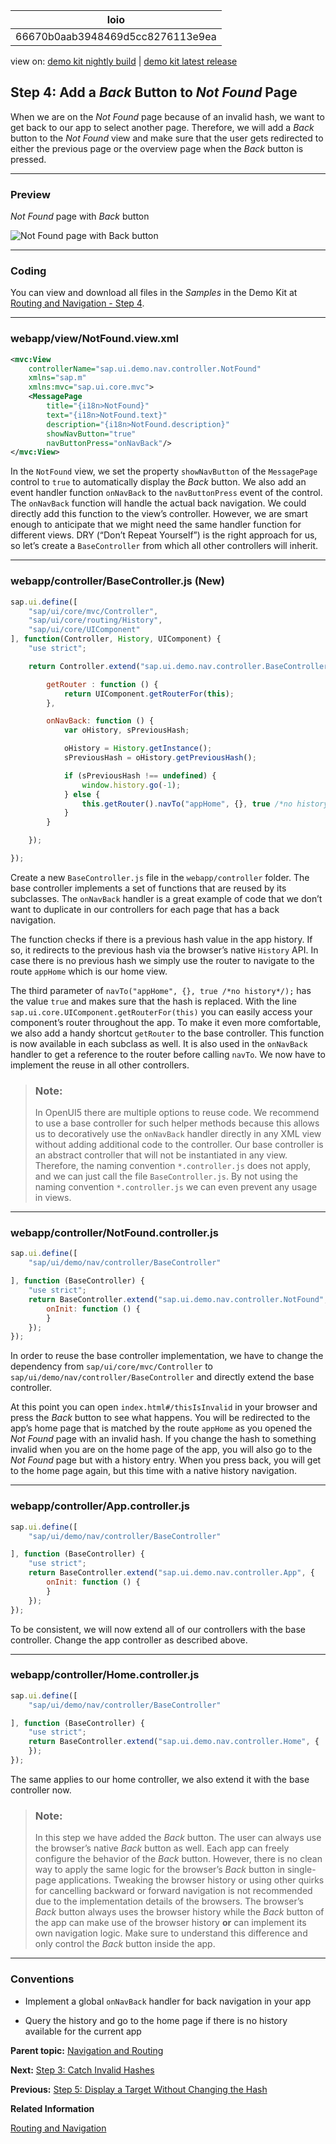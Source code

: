 <!-- loio66670b0aab3948469d5cc8276113e9ea -->

| loio |
| -----|
| 66670b0aab3948469d5cc8276113e9ea |

<div id="loio">

view on: [demo kit nightly build](https://openui5nightly.hana.ondemand.com/#/topic/66670b0aab3948469d5cc8276113e9ea) | [demo kit latest release](https://openui5.hana.ondemand.com/#/topic/66670b0aab3948469d5cc8276113e9ea)</div>

## Step 4: Add a *Back* Button to *Not Found* Page

When we are on the *Not Found* page because of an invalid hash, we want to get back to our app to select another page. Therefore, we will add a *Back* button to the *Not Found* view and make sure that the user gets redirected to either the previous page or the overview page when the *Back* button is pressed.

***

### Preview

   
  
<a name="loio66670b0aab3948469d5cc8276113e9ea__fig_r1j_pst_mr"/>*Not Found* page with *Back* button

 ![](images/loio1cbb1ebea9e242ffae22d7172b91e241_LowRes.png "Not Found page with Back
					button") 

***

### Coding

You can view and download all files in the *Samples* in the Demo Kit at [Routing and Navigation - Step 4](https://openui5.hana.ondemand.com/explored.html#/sample/sap.ui.core.tutorial.navigation.04/preview).

***

### webapp/view/NotFound.view.xml

```xml
<mvc:View
	controllerName="sap.ui.demo.nav.controller.NotFound"
	xmlns="sap.m"
	xmlns:mvc="sap.ui.core.mvc">
	<MessagePage
		title="{i18n>NotFound}"
		text="{i18n>NotFound.text}"
		description="{i18n>NotFound.description}"
		showNavButton="true"
		navButtonPress="onNavBack"/>
</mvc:View>
```

In the `NotFound` view, we set the property `showNavButton` of the `MessagePage` control to `true` to automatically display the *Back* button. We also add an event handler function `onNavBack` to the `navButtonPress` event of the control. The `onNavBack` function will handle the actual back navigation. We could directly add this function to the view’s controller. However, we are smart enough to anticipate that we might need the same handler function for different views. DRY \(“Don’t Repeat Yourself”\) is the right approach for us, so let’s create a `BaseController` from which all other controllers will inherit.

***

### webapp/controller/BaseController.js \(New\)

```js
sap.ui.define([
	"sap/ui/core/mvc/Controller",
	"sap/ui/core/routing/History",
	"sap/ui/core/UIComponent"
], function(Controller, History, UIComponent) {
	"use strict";

	return Controller.extend("sap.ui.demo.nav.controller.BaseController", {

		getRouter : function () {
			return UIComponent.getRouterFor(this);
		},

		onNavBack: function () {
			var oHistory, sPreviousHash;

			oHistory = History.getInstance();
			sPreviousHash = oHistory.getPreviousHash();

			if (sPreviousHash !== undefined) {
				window.history.go(-1);
			} else {
				this.getRouter().navTo("appHome", {}, true /*no history*/);
			}
		}

	});

});

```

Create a new `BaseController.js` file in the `webapp/controller` folder. The base controller implements a set of functions that are reused by its subclasses. The `onNavBack` handler is a great example of code that we don’t want to duplicate in our controllers for each page that has a back navigation.

The function checks if there is a previous hash value in the app history. If so, it redirects to the previous hash via the browser’s native `History` API. In case there is no previous hash we simply use the router to navigate to the route `appHome` which is our home view.

The third parameter of `navTo("appHome", {}, true /*no history*/);` has the value `true` and makes sure that the hash is replaced. With the line `sap.ui.core.UIComponent.getRouterFor(this)` you can easily access your component’s router throughout the app. To make it even more comfortable, we also add a handy shortcut `getRouter` to the base controller. This function is now available in each subclass as well. It is also used in the `onNavBack` handler to get a reference to the router before calling `navTo`. We now have to implement the reuse in all other controllers.

> ### Note:  
> In OpenUI5 there are multiple options to reuse code. We recommend to use a base controller for such helper methods because this allows us to decoratively use the `onNavBack` handler directly in any XML view without adding additional code to the controller. Our base controller is an abstract controller that will not be instantiated in any view. Therefore, the naming convention `*.controller.js` does not apply, and we can just call the file `BaseController.js`. By not using the naming convention `*.controller.js` we can even prevent any usage in views.

***

### webapp/controller/NotFound.controller.js

```js
sap.ui.define([
	"sap/ui/demo/nav/controller/BaseController"

], function (BaseController) {
	"use strict";
	return BaseController.extend("sap.ui.demo.nav.controller.NotFound", {
		onInit: function () {
		}
	});
});
```

In order to reuse the base controller implementation, we have to change the dependency from `sap/ui/core/mvc/Controller` to `sap/ui/demo/nav/controller/BaseController` and directly extend the base controller.

At this point you can open `index.html#/thisIsInvalid` in your browser and press the *Back* button to see what happens. You will be redirected to the app’s home page that is matched by the route `appHome` as you opened the *Not Found* page with an invalid hash. If you change the hash to something invalid when you are on the home page of the app, you will also go to the *Not Found* page but with a history entry. When you press back, you will get to the home page again, but this time with a native history navigation.

***

### webapp/controller/App.controller.js

```js
sap.ui.define([
	"sap/ui/demo/nav/controller/BaseController"

], function (BaseController) {
	"use strict";
	return BaseController.extend("sap.ui.demo.nav.controller.App", {
		onInit: function () {
		}
	});
});
```

To be consistent, we will now extend all of our controllers with the base controller. Change the app controller as described above.

***

### webapp/controller/Home.controller.js

```js
sap.ui.define([
	"sap/ui/demo/nav/controller/BaseController"

], function (BaseController) {
	"use strict";
	return BaseController.extend("sap.ui.demo.nav.controller.Home", {
	});
});
```

The same applies to our home controller, we also extend it with the base controller now.

> ### Note:  
> In this step we have added the *Back* button. The user can always use the browser’s native *Back* button as well. Each app can freely configure the behavior of the *Back* button. However, there is no clean way to apply the same logic for the browser’s *Back* button in single-page applications. Tweaking the browser history or using other quirks for cancelling backward or forward navigation is not recommended due to the implementation details of the browsers. The browser’s *Back* button always uses the browser history while the *Back* button of the app can make use of the browser history **or** can implement its own navigation logic. Make sure to understand this difference and only control the *Back* button inside the app.

***

### Conventions

-   Implement a global `onNavBack` handler for back navigation in your app

-   Query the history and go to the home page if there is no history available for the current app


**Parent topic:** [Navigation and Routing](Navigation_and_Routing_1b6dcd3.md "OpenUI5 comes with a powerful routing API that helps you control the state of your application efficiently. This tutorial will illustrate all major features and APIs related to navigation and routing in OpenUI5 apps by creating a simple and easy to understand mobile app. It represents a set of best practices for applying the navigation and routing features of OpenUI5 to your applications.")

**Next:** [Step 3: Catch Invalid Hashes](Step_3_Catch_Invalid_Hashes_e047e05.md "Sometimes it is important to display an indication that the requested resource was not found. To give you an example: If a user tries to access an invalid pattern which does not match any of the configured routes, the user is notified that something went wrong. You might also know this as a “404” or Not Found Page from traditional web pages. In this step, we will implement a feature that detects invalid hashes and visualizes this in a nice way.")

**Previous:** [Step 5: Display a Target Without Changing the Hash](Step_5_Display_a_Target_Without_Changing_the_Hash_d9efab3.md "In this step, you will learn more about targets and how to display a target from the routing configuration manually.")

**Related Information**  


[Routing and Navigation](Routing_and_Navigation_3d18f20.md "OpenUI5 offers hash-based navigation, which allows you to build single-page apps where the navigation is done by changing the hash. In this way the browser does not have to reload the page; instead there is a callback to which the app and especially the affected view can react. A hash string is parsed and matched against patterns which will then inform the handlers.")

